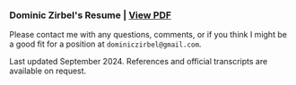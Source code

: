 ### Dominic Zirbel's Resume | [View PDF](http://dzirbel.github.io/resume/v2/resume.pdf)

Please contact me with any questions, comments, or if you think I might be a good fit for a position at `dominiczirbel@gmail.com`.

Last updated September 2024. References and official transcripts are available on request.
